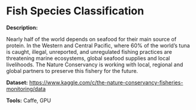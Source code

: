 # Fish Species Classification

**Description:**  

Nearly half of the world depends on seafood for their main source of protein. In the Western and Central Pacific, where 60% of the world’s tuna is caught, illegal, unreported, and unregulated fishing practices are threatening marine ecosystems, global seafood supplies and local livelihoods. The Nature Conservancy is working with local, regional and global partners to preserve this fishery for the future.  

**Dataset:** https://www.kaggle.com/c/the-nature-conservancy-fisheries-monitoring/data

**Tools:** Caffe, GPU
